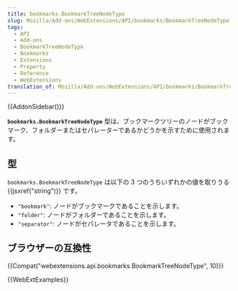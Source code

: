 ```yaml
---
title: bookmarks.BookmarkTreeNodeType
slug: Mozilla/Add-ons/WebExtensions/API/bookmarks/BookmarkTreeNodeType
tags:
  - API
  - Add-ons
  - BookmarkTreeNodeType
  - Bookmarks
  - Extensions
  - Property
  - Reference
  - WebExtensions
translation_of: Mozilla/Add-ons/WebExtensions/API/bookmarks/BookmarkTreeNodeType
---
```

{{AddonSidebar()}}

**`bookmarks.BookmarkTreeNodeType`** 型は、ブックマークツリーのノードがブックマーク、フォルダーまたはセパレーターであるかどうかを示すために使用されます。

## 型

`bookmarks.BookmarkTreeNodeType` は以下の 3 つのうちいずれかの値を取りうる {{jsxref("string")}} です。

- `"bookmark"`: ノードがブックマークであることを示します。
- `"folder"`: ノードがフォルダーであることを示します。
- `"separator"`: ノードがセパレータであることを示します。

## ブラウザーの互換性

{{Compat("webextensions.api.bookmarks.BookmarkTreeNodeType", 10)}}

{{WebExtExamples}}
